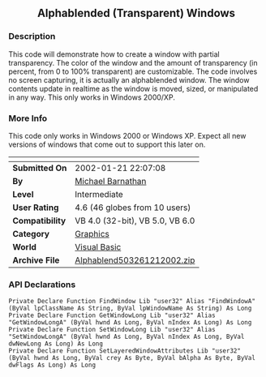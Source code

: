 ﻿<div align="center">

## Alphablended \(Transparent\) Windows


</div>

### Description

This code will demonstrate how to create a window with partial transparency. The color of the window and the amount of transparency (in percent, from 0 to 100% transparent) are customizable. The code involves no screen capturing, it is actually an alphablended window. The window contents update in realtime as the window is moved, sized, or manipulated in any way. This only works in Windows 2000/XP.
 
### More Info
 
This code only works in Windows 2000 or Windows XP. Expect all new versions of windows that come out to support this later on.


<span>             |<span>
---                |---
**Submitted On**   |2002-01-21 22:07:08
**By**             |[Michael Barnathan](https://github.com/Planet-Source-Code/PSCIndex/blob/master/ByAuthor/michael-barnathan.md)
**Level**          |Intermediate
**User Rating**    |4.6 (46 globes from 10 users)
**Compatibility**  |VB 4\.0 \(32\-bit\), VB 5\.0, VB 6\.0
**Category**       |[Graphics](https://github.com/Planet-Source-Code/PSCIndex/blob/master/ByCategory/graphics__1-46.md)
**World**          |[Visual Basic](https://github.com/Planet-Source-Code/PSCIndex/blob/master/ByWorld/visual-basic.md)
**Archive File**   |[Alphablend503261212002\.zip](https://github.com/Planet-Source-Code/michael-barnathan-alphablended-transparent-windows__1-31050/archive/master.zip)

### API Declarations

```
Private Declare Function FindWindow Lib "user32" Alias "FindWindowA" (ByVal lpClassName As String, ByVal lpWindowName As String) As Long
Private Declare Function GetWindowLong Lib "user32" Alias "GetWindowLongA" (ByVal hwnd As Long, ByVal nIndex As Long) As Long
Private Declare Function SetWindowLong Lib "user32" Alias "SetWindowLongA" (ByVal hwnd As Long, ByVal nIndex As Long, ByVal dwNewLong As Long) As Long
Private Declare Function SetLayeredWindowAttributes Lib "user32" (ByVal hwnd As Long, ByVal crey As Byte, ByVal bAlpha As Byte, ByVal dwFlags As Long) As Long
```





